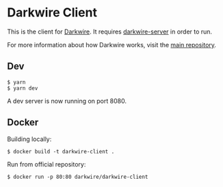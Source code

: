 # Darkwire Client

This is the client for [Darkwire](https://github.com/seripap/darkwire.io). It requires [darkwire-server](https://github.com/seripap/darkwire-server) in order to run.

For more information about how Darkwire works, visit the [main repository](https://github.com/seripap/darkwire.io).

## Dev

```
$ yarn
$ yarn dev
```

A dev server is now running on port 8080.

## Docker

Building locally:

```
$ docker build -t darkwire-client .
```

Run from official repository:
```
$ docker run -p 80:80 darkwire/darkwire-client
```
